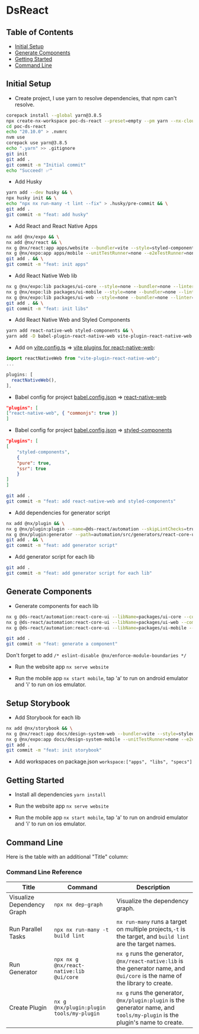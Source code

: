 # DsReact

## Table of Contents

- [Initial Setup](#initial-setup)
- [Generate Components](#generate-components)
- [Getting Started](#getting-started)
- [Command Line](#command-line)

## Initial Setup

- Create project, I use yarn to resolve dependencies, that npm can't resolve.

```bash
corepack install --global yarn@3.8.5
npx create-nx-workspace poc-ds-react --preset=empty --pm yarn --nx-cloud=skip --style=styled-components --linter=eslint --unitTestRunner=jest --e2eTestRunner=none --useGitHub=false
cd poc-ds-react
echo "20.10.0" > .nvmrc
nvm use
corepack use yarn@3.8.5
echo ".yarn" >> .gitignore
git init
git add .
git commit -m "Initial commit"
echo "Succeed! ✅"
```

- Add Husky

```bash
yarn add --dev husky && \
npx husky init && \
echo "npx nx run-many -t lint --fix" > .husky/pre-commit && \
git add .
git commit -m "feat: add husky"
```

- Add React and React Native Apps

```bash
nx add @nx/expo && \
nx add @nx/react && \
nx g @nx/react:app apps/website --bundler=vite --style=styled-components --linter=eslint --unitTestRunner=none --routing=true --e2eTestRunner=none && \
nx g @nx/expo:app apps/mobile --unitTestRunner=none --e2eTestRunner=none --linter=eslint  && \
git add . && \
git commit -m "feat: init apps"
```

- Add React Native Web lib

```bash
nx g @nx/expo:lib packages/ui-core --style=none --bundler=none --linter=eslint --unitTestRunner=jest --compiler=babel --minimal=true && \
nx g @nx/expo:lib packages/ui-mobile --style=none --bundler=none --linter=eslint --unitTestRunner=jest --compiler=babel --minimal=true --publishable=true --importPath=@payback/ui-mobile && \
nx g @nx/expo:lib packages/ui-web --style=none --bundler=none --linter=eslint --unitTestRunner=jest --compiler=babel --minimal=true --publishable=true --importPath=@payback/ui-web && \
git add . && \
git commit -m "feat: init libs"
```

- Add React Native Web and Styled Components

```bash
yarn add react-native-web styled-components && \
yarn add -D babel-plugin-react-native-web vite-plugin-react-native-web @types/styled-components-react-native
```

- Add on [vite.config.ts](./apps/website/vite.config.ts) => [vite plugins for react-native-web](https://www.npmjs.com/package/vite-plugin-react-native-web):

```ts
import reactNativeWeb from "vite-plugin-react-native-web";
...

plugins: [
  reactNativeWeb(),
],

```

- Babel config for project [babel.config.json](./libs/ui-web/babel.config.json) => [react-native-web](https://www.npmjs.com/package/babel-plugin-react-native-web)

```json
"plugins": [
["react-native-web", { "commonjs": true }]
]
```

- Babel config for project [babel.config.json](./babel.config.json) =>  [styled-components](https://styled-components.com/docs/tooling#babel-plugin)

```json
"plugins": [
[
    "styled-components",
    {
    "pure": true,
    "ssr": true
    }
]
]
```

```bash
git add .
git commit -m "feat: add react-native-web and styled-components"
```

- Add dependencies for generator script

```bash
nx add @nx/plugin && \
nx g @nx/plugin:plugin --name=@ds-react/automation --skipLintChecks=true --directory=automation --unitTestRunner=none --e2eTestRunner=none --skipTsConfig=true && \
nx g @nx/plugin:generator --path=automation/src/generators/react-core-ui --name=react-core-ui --skipLintChecks=true --unitTestRunner=none && \
git add . && \
git commit -m "feat: add generator script"
```

- Add generator script for each lib

```bash
git add .
git commit -m "feat: add generator script for each lib"
```

## Generate Components

- Generate components for each lib

```bash
nx g @ds-react/automation:react-core-ui --libName=packages/ui-core --componentName=my-button-core --atomicScope=molecules && \
nx g @ds-react/automation:react-core-ui --libName=packages/ui-web --componentName=my-button-web --atomicScope=molecules && \
nx g @ds-react/automation:react-core-ui --libName=packages/ui-mobile --componentName=my-button-mobile --atomicScope=molecules && \

git add .
git commit -m "feat: generate a component"
```

Don't forget to add `/* eslint-disable @nx/enforce-module-boundaries */`

- Run the website app `nx serve website`

- Run the mobile app `nx start mobile`, tap 'a' to run on android emulator and 'i' to run on ios emulator.

## Setup Storybook

- Add Storybook for each lib

```bash
nx add @nx/storybook && \
nx g @nx/react:app docs/design-system-web --bundler=vite --style=styled-components --linter=eslint --unitTestRunner=none --routing=true --e2eTestRunner=none && \
nx g @nx/expo:app docs/design-system-mobile --unitTestRunner=none --e2eTestRunner=none --linter=eslint && \
git add .
git commit -m "feat: init storybook"
```

- Add workspaces on package.json `workspace:["apps", "libs", "specs"]`

## Getting Started

- Install all dependencies `yarn install`

- Run the website app `nx serve website`

- Run the mobile app `nx start mobile`, tap 'a' to run on android emulator and 'i' to run on ios emulator.

## Command Line

Here is the table with an additional "Title" column:

### Command Line Reference

| Title | Command  | Description |
|-------|----------|-------------|
| Visualize Dependency Graph| `npx nx dep-graph`  | Visualize the dependency graph.  |
| Run Parallel Tasks | `npx nx run-many -t build lint`  | `nx run-many` runs a target on multiple projects,`-t` is the target, and `build lint` are the target names.  |
| Run Generator  | `npx nx g @nx/react-native:lib @ui/core` | `nx g` runs the generator, `@nx/react-native:lib` is the generator name, and `@ui/core` is the name of the library to create.|
| Create Plugin  | `nx g @nx/plugin:plugin tools/my-plugin` | `nx g` runs the generator, `@nx/plugin:plugin` is the generator name, and `tools/my-plugin` is the plugin's name to create.  |
